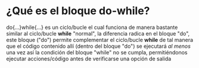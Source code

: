 # ¿Qué es el bloque do-while?

do{...}while{...} es un ciclo/bucle el cual funciona de manera bastante similar al ciclo/bucle **while** "normal", la diferencia radica en el bloque "do", este bloque ("do") permite complementar el ciclo/bucle **while** de tal manera que el código contenido allí (dentro del bloque "do") se ejecutará _al menos_ una vez así la condición del bloque "while" no se cumpla, permitiéndonos ejecutar acciones/código antes de verificarse una opción de salida
